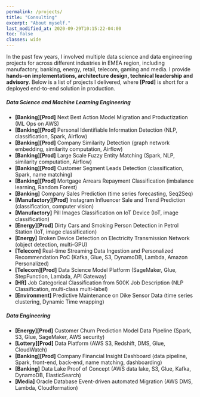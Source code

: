 ```yaml
---
permalink: /projects/
title: "Consulting"
excerpt: "About myself."
last_modified_at: 2020-09-29T10:15:22-04:00
toc: false
classes: wide
---
```

In the past few years, I involved multiple data science and data engineering projects for across different industries in EMEA region, including manufactory, banking, energy, retail, telecom, gaming and media. I provide **hands-on implementations, architecture design, technical leadership and advisory**. Below is a list of projects I delivered, where **[Prod]** is short for a deployed end-to-end solution in production.
<!-- <span class="label label-primary">AWS</span>
<span class="label label-primary">Data Engineering</span>
<span class="label label-default">ML Ops</span>
<span class="label label-success">Computer Vision</span>
<span class="label label-info">NLP</span>
<span class="label label-warning">Time Series</span>
<span class="label label-danger">IoT</span>
<span class="label label-dange">Graph Network</span> -->


##### Data Science and Machine Learning Engineering
- **[Banking][Prod]** Next Best Action Model Migration and Productization (ML Ops on AWS)
- **[Banking][Prod]** Personal Identifiable Information Detection (NLP, classification, Spark, Airflow)
- **[Banking][Prod]** Company Similarity Detection (graph network embedding, similarity computation, Airflow)
- **[Banking][Prod]** Large Scale Fuzzy Entity Matching (Spark, NLP, similarity computation, Airflow)
- **[Banking][Prod]** Customer Segment Leads Detection (classification, Spark, name matching)
- **[Banking][Prod]** Mortgage Arrears Repayment Classification (imbalance learning, Random Forest)
- **[Banking]** Company Sales Prediction (time series forecasting, Seq2Seq)
- **[Manufactory][Prod]** Instagram Influencer Sale and Trend Prediction (classification, computer vision)
- **[Manufactory]** Pill Images Classification on IoT Device (IoT, image classification)
- **[Energy][Prod]** Dirty Cars and Smoking Person Detection in Petrol Station (IoT, image classification)
- **[Energy]** Broken Device Detection on Electricity Transmission Network (object detection, multi-GPU)
- **[Telecom]** Real-time Streaming Data Ingestion and Personalized Recommendation PoC (Kafka, Glue, S3, DynamoDB, Lambda, Amazon Personalized)
- **[Telecom][Prod]** Data Science Model Platform (SageMaker, Glue, StepFunction, Lambda, API Gateway)
- **[HR]** Job Categorical Classification from 500K Job Description (NLP Classification, multi-class multi-label)
- **[Environment]** Predictive Maintenance on Dike Sensor Data (time series clustering, Dynamic Time wrapping)

##### Data Engineering
- **[Energy][Prod]** Customer Churn Prediction Model Data Pipeline (Spark, S3, Glue, SageMaker, AWS security)
- **[Lottery][Prod]** Data Platform (AWS S3, Redshift, DMS, Glue, CloudWatch)
- **[Banking][Prod]** Company Financial Insight Dashboard (data pipeline, Spark, front-end, back-end, name matching, dashboarding)
- **[Banking]** Data Lake Proof of Concept (AWS data lake, S3, Glue, Kafka, DynamoDB, ElasticSearch)
- **[Media]** Oracle Database Event-driven automated Migration (AWS DMS, Lambda, Cloudformation)
